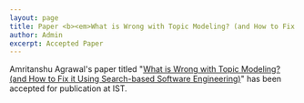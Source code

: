 ```yaml
---
layout: page
title: Paper <b><em>What is Wrong with Topic Modeling? (and How to Fix it Using Search-based Software Engineering)</em></b> accepted by IST
author: Admin
excerpt: Accepted Paper
---
```


Amritanshu Agrawal's paper titled "[What is Wrong with Topic Modeling? (and How to Fix it Using Search-based Software Engineering)](https://arxiv.org/pdf/1608.08176.pdf)" has been accepted for publication at IST.